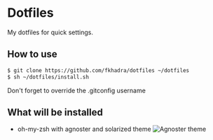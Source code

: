 # Dotfiles

My dotfiles for quick settings.

## How to use

```sh
$ git clone https://github.com/fkhadra/dotfiles ~/dotfiles
$ sh ~/dotfiles/install.sh
```

Don't forget to override the .gitconfig username

## What will be installed

- oh-my-zsh with agnoster and solarized theme
![Agnoster theme](https://cloud.githubusercontent.com/assets/2618447/6316862/70f58fb6-ba03-11e4-82c9-c083bf9a6574.png)

